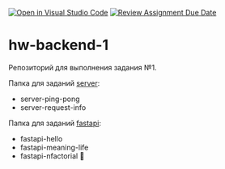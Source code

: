 [![Open in Visual Studio Code](https://classroom.github.com/assets/open-in-vscode-2e0aaae1b6195c2367325f4f02e2d04e9abb55f0b24a779b69b11b9e10269abc.svg)](https://classroom.github.com/online_ide?assignment_repo_id=19218741&assignment_repo_type=AssignmentRepo)
[![Review Assignment Due Date](https://classroom.github.com/assets/deadline-readme-button-22041afd0340ce965d47ae6ef1cefeee28c7c493a6346c4f15d667ab976d596c.svg)](https://classroom.github.com/a/cRW5y9CK)
# hw-backend-1

Репозиторий для выполнения задания №1.

Папка для заданий [server](./server):
- server-ping-pong
- server-request-info

Папка для заданий [fastapi](./fastapi):
- fastapi-hello
- fastapi-meaning-life
- fastapi-nfactorial 💎
